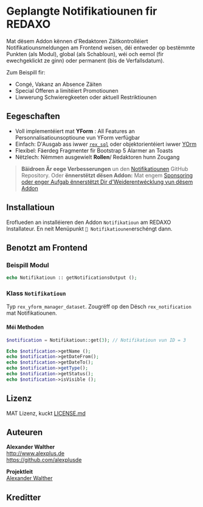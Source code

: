 # Geplangte Notifikatiounen fir REDAXO

Mat dësem Addon kënnen d'Redaktoren Zäitkontrolléiert Notifikatiounsmeldungen am Frontend weisen, déi entweder op bestëmmte Punkten (als Modul), global (als Schabloun), wéi och eemol (fir ewechgeklickt ze ginn) oder permanent (bis de Verfallsdatum).

Zum Beispill fir:

* Congé, Vakanz an Absence Zäiten
* Special Offeren a limitéiert Promotiounen
* Liwwerung Schwieregkeeten oder aktuell Restriktiounen

## Eegeschaften

* Voll implementéiert mat **YForm** : All Features an Personnalisatiounsoptioune vun YForm verfügbar
* Einfach: D'Ausgab ass iwwer [`rex_sql`](https://redaxo.org/doku/master/datenbank-queries) oder objektorientéiert iwwer [YOrm](https://github.com/yakamara/redaxo_yform_docs/blob/master/de_de/yorm.md)
* Flexibel: Fäerdeg Fragmenter fir Bootstrap 5 Alarmer an Toasts
* Nëtzlech: Nëmmen ausgewielt **Rollen**/ Redaktoren hunn Zougang

> **Bäidroen Är eege Verbesserungen** un den [Notifikatiounen](https://github.com/alexplusde/notification) GitHub Repository. Oder **ënnerstëtzt dësen Addon:** Mat engem [Sponsoring oder enger Aufgab ënnerstëtzt Dir d'Weiderentwécklung vun dësem Addon](https://github.com/sponsors/alexplusde)

## Installatioun

Eroflueden an installéieren den Addon `Notifikatioun` am REDAXO Installateur. En neit Menüpunkt `🔔 Notifikatiounen`erschéngt dann.

## Benotzt am Frontend

### Beispill Modul

```php
echo Notifikatioun :: getNotificationsOutput ();
```

### Klass `Notifikatioun`

Typ `rex_yform_manager_dataset`. Zougrëff op den Dësch `rex_notification` mat Notifikatiounen.

#### Méi Methoden

```php
$notification = Notifikatioun::get(3); // Notifikatioun vun ID = 3

Echo $notification->getName ();
echo $notification->getDateFrom();
echo $notification->getDateTo();
echo $notification->getType();
echo $notification->getStatus();
echo $notification->isVisible ();
```

## Lizenz

MAT Lizenz, kuckt [LICENSE.md](https://github.com/alexplusde/notification/blob/master/LICENSE.md)

## Auteuren

**Alexander Walther**  
http://www.alexplus.de  
https://github.com/alexplusde

**Projektleit**  
[Alexander Walther](https://github.com/alexplusde)

## Kreditter
